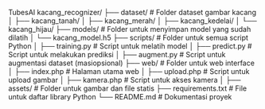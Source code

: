 TubesAI
    kacang_recognizer/
    ├── dataset/               # Folder dataset gambar kacang
    │   ├── kacang_tanah/
    │   ├── kacang_merah/
    │   ├── kacang_kedelai/
    │   └── kacang_hijau/
    ├── models/                # Folder untuk menyimpan model yang sudah dilatih
    │   └── kacang_model.h5
    ├── scripts/               # Folder untuk semua script Python
    │   ├── training.py        # Script untuk melatih model
    │   ├── predict.py         # Script untuk melakukan prediksi
    │   ├── augment.py         # Script untuk augmentasi dataset (masiopsional)
    ├── web/                   # Folder untuk web interface
    │   ├── index.php          # Halaman utama web
    │   ├── upload.php         # Script untuk upload gambar
    │   ├── kamera.php         # Script untuk akses kamera
    │   ├── assets/            # Folder untuk gambar dan file statis
    ├── requirements.txt       # File untuk daftar library Python
    └── README.md              # Dokumentasi proyek
